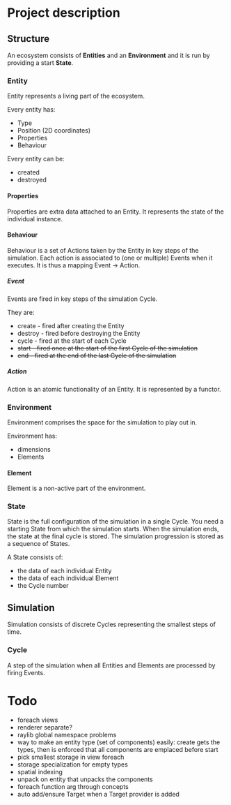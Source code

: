 # Project description

## Structure

An ecosystem consists of **Entities** and an **Environment** and it is run by providing a start **State**.

### Entity

Entity represents a living part of the ecosystem.

Every entity has:
- Type
- Position (2D coordinates)
- Properties
- Behaviour

Every entity can be:
- created
- destroyed

#### Properties

Properties are extra data attached to an Entity. It represents the state of the
individual instance.

#### Behaviour

Behaviour is a set of Actions taken by the Entity in key steps of the simulation.
Each action is associated to (one or multiple) Events when it executes.
It is thus a mapping Event -> Action.

##### Event

Events are fired in key steps of the simulation Cycle.

They are:
- create - fired after creating the Entity
- destroy - fired before destroying the Entity
- cycle - fired at the start of each Cycle
- ~~start - fired once at the start of the first Cycle of the simulation~~
- ~~end - fired at the end of the last Cycle of the simulation~~

##### Action

Action is an atomic functionality of an Entity.
It is represented by a functor.

### Environment

Environment comprises the space for the simulation to play out in.

Environment has:
- dimensions
- Elements

#### Element

Element is a non-active part of the environment.

### State

State is the full configuration of the simulation in a single Cycle.
You need a starting State from which the simulation starts. When the simulation ends, the state at the final
cycle is stored. The simulation progression is stored as a sequence of States.

A State consists of:
- the data of each individual Entity
- the data of each individual Element
- the Cycle number

## Simulation

Simulation consists of discrete Cycles representing the smallest steps of time.

### Cycle

A step of the simulation when all Entities and Elements are processed by firing Events.


# Todo

- foreach views
- renderer separate?
- raylib global namespace problems
- way to make an entity type (set of components) easily: create gets the types, then is enforced that all components are emplaced before start 
- pick smallest storage in view foreach
- storage specialization for empty types
- spatial indexing
- unpack on entity that unpacks the components
- foreach function arg through concepts
- auto add/ensure Target when a Target provider is added
